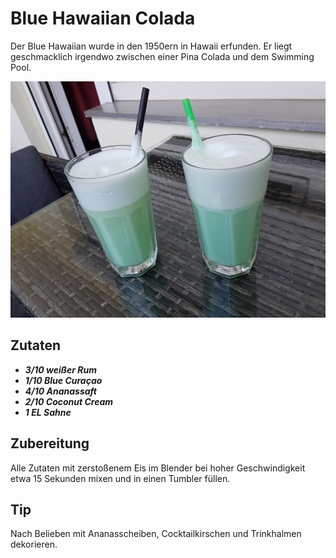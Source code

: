 # Blue Hawaiian Colada

Der Blue Hawaiian wurde in den 1950ern in Hawaii erfunden. Er liegt geschmacklich irgendwo zwischen einer Pina Colada und dem Swimming Pool.

<img src="../../images/Blue Hawaiian Colada.jpg"/>

## Zutaten

+ ***3/10 weißer Rum***
+ ***1/10 Blue Curaçao***
+ ***4/10 Ananassaft***
+ ***2/10 Coconut Cream***
+ ***1 EL Sahne***

## Zubereitung

Alle Zutaten mit zerstoßenem Eis im Blender bei hoher Geschwindigkeit etwa 15 Sekunden mixen und in einen Tumbler füllen.

## Tip

Nach Belieben mit Ananasscheiben, Cocktailkirschen und Trinkhalmen dekorieren.
